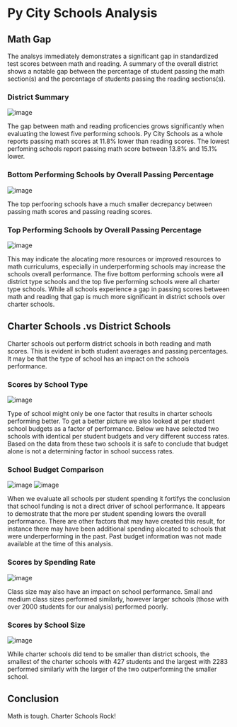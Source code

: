 # Py City Schools Analysis

## Math Gap

The analsys immediately demonstrates a significant gap in standardized test scores between math and reading. A summary of the overall district shows a notable gap between the percentage of student passing the math section(s) and the percentage of students passing the reading sections(s). 
### District Summary
![image](https://user-images.githubusercontent.com/98897041/162262484-9d520bbd-2627-479f-9cd0-4a331ffc4c79.png)

The gap between math and reading proficencies grows significantly when evaluating the lowest five performing schools. Py City Schools as a whole reports passing math scores at 11.8% lower than reading scores. The lowest perfoming schools report passing math score between 13.8% and 15.1% lower. 

### Bottom Performing Schools by Overall Passing Percentage 
![image](https://user-images.githubusercontent.com/98897041/162263559-c45719e1-2cf1-43f9-9318-377121ae0737.png)

The top perfooring schools have a much smaller decrepancy between passing math scores and passing reading scores. 

### Top Performing Schools by Overall Passing Percentage 
![image](https://user-images.githubusercontent.com/98897041/162265333-890cd8c2-47ce-4ddf-97a0-ab189c93ecd0.png)

This may indicate the alocating more resources or improved resources to math curriculums, especially in underperforming schools may increase the schools overall performance. The five bottom performing schools were all district type schools and the top five performing schools were all charter type schools. While all schools experience a gap in passing scores between math and reading that gap is much more significant in district schools over charter schools. 


## Charter Schools .vs District Schools 

Charter schools out perform district schools in both reading and math scores. This is evident in both student avaerages and passing percentages. It may be that the type of school has an impact on the schools performance. 

### Scores by School Type
![image](https://user-images.githubusercontent.com/98897041/162268113-fce26d7a-a480-4245-92fb-4a214dc5ed74.png)


Type of school might only be one factor that results in charter schools performing better. To get a better picture we also looked at per student school budgets as a factor of performance. Below we have selected two schools with identical per student budgets and very different success rates. Based on the data from these two schools it is safe to conclude that budget alone is not a determining factor in school success rates.

### School Budget Comparison
![image](https://user-images.githubusercontent.com/98897041/162270698-067cd82a-7f03-453f-8ff3-b0e2939db63a.png)
![image](https://user-images.githubusercontent.com/98897041/162270449-67586a89-aa60-4e67-a832-289a4ac8e235.png)

When we evaluate all schools per student spending it fortifys the conclusion that school funding is not a direct driver of school performance. It appears to demostrate that the more per student spending lowers the overall performance. There are other factors that may have created this result, for instance there may have been additional spending alocated to schools that were underperforming in the past. Past budget information was not made available at the time of this analysis. 

### Scores by Spending Rate
![image](https://user-images.githubusercontent.com/98897041/162272108-4ad9fa63-7ef2-4e4b-8095-f504bebd8558.png)

Class size may also have an impact on school performance. Small and medium class sizes performed similarly, however larger schools (those with over 2000 students for our analysis) performed poorly. 

### Scores by School Size
![image](https://user-images.githubusercontent.com/98897041/162274190-d994a2ba-a8ec-4ece-ae44-9eebf34cc96f.png)

While charter schools did tend to be smaller than district schools, the smallest of the charter schools with 427 students and the largest with 2283 performed similarly with the larger of the two outperforming the smaller school. 


## Conclusion
Math is tough.
Charter Schools Rock!



